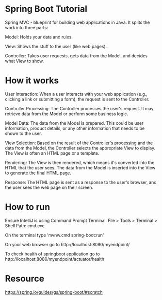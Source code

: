 # Spring Boot Tutorial

Spring MVC - blueprint for building web applications in Java. It splits the work into three parts:

Model: Holds your data and rules.

View: Shows the stuff to the user (like web pages).

Controller: Takes user requests, gets data from the Model, and decides what View to show.

# How it works

User Interaction: When a user interacts with your web application (e.g., clicking a link or submitting a form), the request is sent to the Controller.

Controller Processing: The Controller processes the user's request. It may retrieve data from the Model or perform some business logic.

Model Data: The data from the Model is prepared. This could be user information, product details, or any other information that needs to be shown to the user.

View Selection: Based on the result of the Controller's processing and the data from the Model, the Controller selects the appropriate View to display. The View is often an HTML page or a template.

Rendering: The View is then rendered, which means it's converted into the HTML that the user sees. The data from the Model is inserted into the View to generate the final HTML page.

Response: The HTML page is sent as a response to the user's browser, and the user sees the web page on their screen.

# How to run

Ensure IntelliJ is using Command Prompt Terminal. File > Tools > Terminal > Shell Path: cmd.exe

On the terminal type 'mvnw.cmd spring-boot:run'

On your web browser go to http://localhost:8080/myendpoint/

To check health of springboot application go to http://localhost:8080/myendpoint/actuator/health

# Resource
https://spring.io/guides/gs/spring-boot/#scratch
